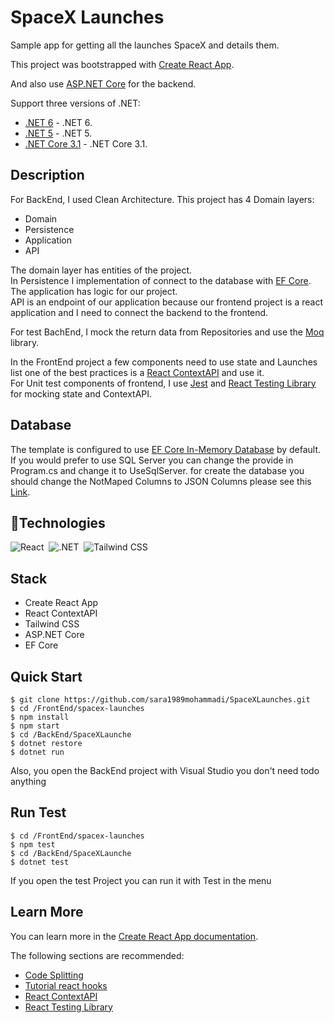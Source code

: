 # SpaceX Launches
Sample app for getting all the launches SpaceX and details them.

This project was bootstrapped with [Create React App](https://github.com/facebook/create-react-app).

And also use [ASP.NET Core](https://github.com/dotnet/aspnetcore) for the backend.

Support three versions of .NET:

- [.NET 6](https://github.com/ivanpaulovich/clean-architecture-manga/tree/main) - .NET 6.
- [.NET 5](https://github.com/ivanpaulovich/clean-architecture-manga/tree/dotnet5.0) - .NET 5.
- [.NET Core 3.1](https://github.com/ivanpaulovich/clean-architecture-manga/tree/dotnet3.1) - .NET Core 3.1.

## Description
For BackEnd, I used Clean Architecture.
This project has 4 Domain layers:
- Domain
- Persistence
- Application
- API

The domain layer has entities of the project.<br/>
In Persistence I implementation of connect to the database with [EF Core](https://github.com/dotnet/efcore).<br/>
The application has logic for our project.<br/>
API is an endpoint of our application because our frontend project is a react application and I need to connect the backend to the frontend.<br/>

For test BachEnd, I mock the return data from Repositories and use the [Moq](https://github.com/moq/moq) library.

In the FrontEnd project a few components need to use state and Launches list one of the best practices is a [React ContextAPI](https://legacy.reactjs.org/docs/context.html) and use it.<br/>
For Unit test components of frontend, I use [Jest](https://github.com/jestjs/jest) and [React Testing Library](https://github.com/testing-library/react-testing-library) for mocking state and ContextAPI.

## Database

The template is configured to use [EF Core In-Memory Database](https://learn.microsoft.com/en-us/ef/core/providers/in-memory/?tabs=dotnet-core-cli) by default. If you would prefer to use SQL Server you can change the provide in Program.cs and change it to UseSqlServer. for create the database you should change the NotMaped Columns to JSON Columns please see this [Link](https://learn.microsoft.com/en-us/ef/core/what-is-new/ef-core-7.0/whatsnew#json-columns).

## 🔧Technologies
![React](https://camo.githubusercontent.com/9f73cc3ca53f4f6ba2bd3db11812f4f0b63e9ea1/68747470733a2f2f696d672e736869656c64732e696f2f62616467652f52656163742532302d2532333631444146422e7376673f267374796c653d666f722d7468652d6261646765266c6f676f3d5265616374266c6f676f436f6c6f723d7768697465?ref=morioh.com&utm_source=morioh.com)&nbsp;
![.NET](https://camo.githubusercontent.com/a8ea388e7c27e30cf73230acff28209c1f2a6d72/68747470733a2f2f696d672e736869656c64732e696f2f62616467652f2e4e45542532302d2532333543324439312e7376673f267374796c653d666f722d7468652d6261646765266c6f676f3d2e4e4554266c6f676f436f6c6f723d7768697465?ref=morioh.com&utm_source=morioh.com)&nbsp;
![Tailwind CSS](https://camo.githubusercontent.com/0756d4e6bfe73bddb650dc6de8aa0f8811caaac8/68747470733a2f2f696d672e736869656c64732e696f2f62616467652f5461696c77696e645f4353532532302d2532333338423241432e7376673f267374796c653d666f722d7468652d6261646765266c6f676f3d5461696c77696e64253230435353266c6f676f436f6c6f723d7768697465?ref=morioh.com&utm_source=morioh.com)


## Stack

- Create React App
- React ContextAPI
- Tailwind CSS
- ASP.NET Core
- EF Core

Quick Start
-----------

```shell
$ git clone https://github.com/sara1989mohammadi/SpaceXLaunches.git
$ cd /FrontEnd/spacex-launches
$ npm install
$ npm start
$ cd /BackEnd/SpaceXLaunche
$ dotnet restore
$ dotnet run 
```

Also, you open the BackEnd project with Visual Studio you don't need todo anything

Run Test
-----------

```shell
$ cd /FrontEnd/spacex-launches
$ npm test
$ cd /BackEnd/SpaceXLaunche
$ dotnet test
```

If you open the test Project you can run it with Test in the menu

## Learn More

You can learn more in the [Create React App documentation](https://facebook.github.io/create-react-app/docs/getting-started).

The following sections are recommended:

- [Code Splitting](https://facebook.github.io/create-react-app/docs/code-splitting)
- [Tutorial react hooks](https://reactjs.org/docs/hooks-intro.html)
- [React ContextAPI](https://legacy.reactjs.org/docs/context.html)
- [React Testing Library](https://github.com/testing-library/react-testing-library)

